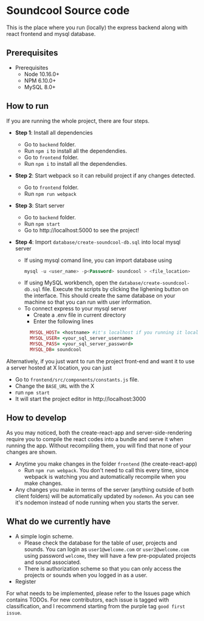 # Soundcool Source code

This is the place where you run (locally) the express backend
along with react frontend and mysql database.

## Prerequisites
- Prerequisites
  - Node 10.16.0+ 
  - NPM 6.10.0+
  - MySQL 8.0+

## How to run

If you are running the whole project, there are four steps.

- **Step 1**: Install all dependencies
  - Go to `backend` folder.
  - Run `npm i` to install all the dependendies.
  - Go to `frontend` folder.
  - Run `npm i` to install all the dependendies.
  
- **Step 2**: Start webpack so it can rebuild project if any changes detected.
  - Go to `frontend` folder.
  - Run `npm run webpack`
  
- **Step 3**: Start server
  - Go to `backend` folder.
  - Run `npm start`
  - Go to http://localhost:5000 to see the project!
  
- **Step 4**: Import `database/create-soundcool-db.sql` into local mysql server
  - If using mysql comand line, you can import database using
    ```sql
    mysql -u <user_name> -p<Password> soundcool > <file_location>
    ```
  - If using MySQL workbench, open the `database/create-soundcool-db.sql` file.
    Execute the scripts by clicking the lighening button on the interface. This should create
    the same database on your machine so that you can run with user information.
  - To connect express to your mysql server
    - Create a .env file in current directory
    - Enter the following lines
    ```ruby
      MYSQL_HOST= <hostname> #it's localhost if you running it locally
      MYSQL_USER= <your_sql_server_username> 
      MYSQL_PASS= <your_sql_server_password>
      MYSQL_DB= soundcool
    ```

Alternatively, if you just want to run the project front-end and want it to use a server hosted at X location, you can just

- Go to `frontend/src/components/constants.js` file.
- Change the `BASE_URL` with the X
- run `npm start`
- It will start the project editor in http://localhost:3000

## How to develop

As you may noticed, both the create-react-app and server-side-rendering
require you to compile the react codes into a bundle and serve it when running the app.
Without recompiling them, you will find that none of your changes are shown.

- Anytime you make changes in the folder `frontend` (the create-react-app)
  - Run `npm run webpack`. You don't need to call this every time, since webpack is watching you and automatically recompile when you make changes.
- Any changes you make in terms of the server (anything outside of both client folders)
  will be automatically updated by `nodemon`. As you can see it's nodemon instead of node
  running when you starts the server.

## What do we currently have

- A simple login scheme.
  - Please check the database for the table of user, projects and sounds.
    You can login as `user1@welcome.com` or `user2@welcome.com` using password `welcome`, they will have a few pre-populated projects and
    sound associated.
  - There is authorization scheme so that you can only access the projects or sounds
    when you logged in as a user.
- Register

For what needs to be implemented, please refer to the Issues page which contains TODOs.
For new contributors, each issue is tagged with classification, and I recommend starting from
the purple tag `good first issue`.
